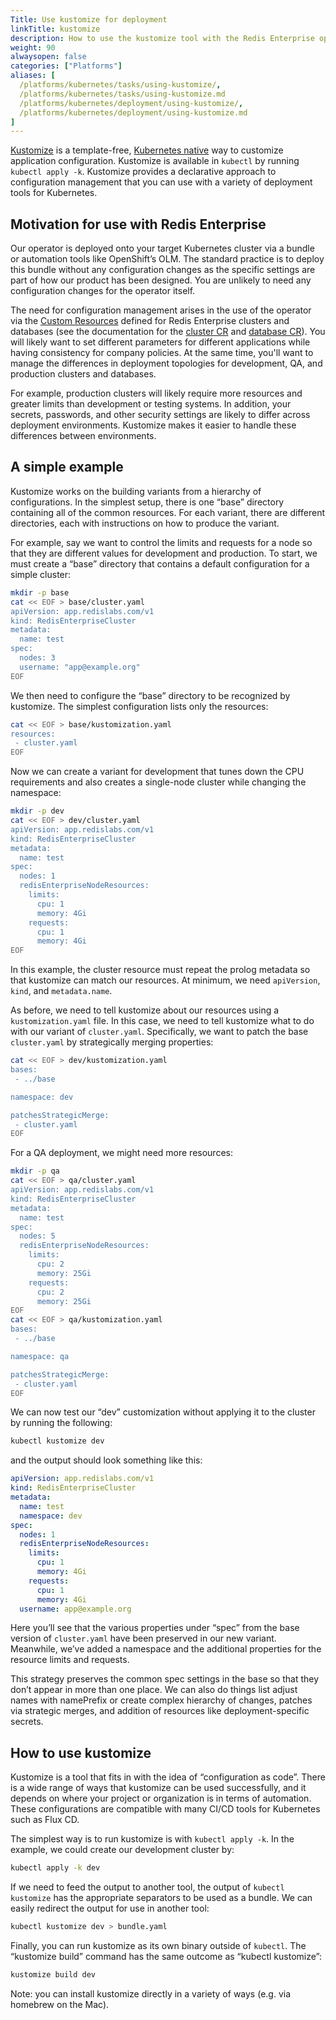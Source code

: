 ```yaml
---
Title: Use kustomize for deployment
linkTitle: kustomize
description: How to use the kustomize tool with the Redis Enterprise operator on Kubernetes
weight: 90
alwaysopen: false
categories: ["Platforms"]
aliases: [
  /platforms/kubernetes/tasks/using-kustomize/, 
  /platforms/kubernetes/tasks/using-kustomize.md
  /platforms/kubernetes/deployment/using-kustomize/, 
  /platforms/kubernetes/deployment/using-kustomize.md
]
---
```


[Kustomize](https://kustomize.io) is a template-free, [Kubernetes native](https://github.com/kubernetes-sigs/kustomize) way to customize application configuration. Kustomize is available in `kubectl` by running `kubectl apply -k`. Kustomize provides a declarative approach to configuration management that you can use with a variety of deployment tools for Kubernetes.

## Motivation for use with Redis Enterprise

Our operator is deployed onto your target Kubernetes cluster via a bundle or automation tools like OpenShift’s OLM. The standard practice is to deploy this bundle without any configuration changes as the specific settings are part of how our product has been designed. You are unlikely to need any configuration changes for the operator itself.

The need for configuration management arises in the use of the operator via the [Custom Resources](https://kubernetes.io/docs/concepts/extend-kubernetes/api-extension/custom-resources/) defined for Redis Enterprise clusters and databases (see the documentation for the [cluster CR](https://github.com/RedisLabs/redis-enterprise-k8s-docs/blob/master/redis_enterprise_cluster_api.md) and [database CR](https://github.com/RedisLabs/redis-enterprise-k8s-docs/blob/master/redis_enterprise_database_api.md)). You will likely want to set different parameters for different applications while having consistency for company policies. At the same time, you'll want to manage the differences in deployment topologies for development, QA, and production clusters and databases.

For example, production clusters will likely require more resources and greater limits than development or testing systems. In addition, your secrets, passwords, and other security settings are likely to differ across deployment environments. Kustomize makes it easier to handle these differences between environments.

## A simple example

Kustomize works on the building variants from a hierarchy of configurations. In the simplest setup, there is one “base” directory containing all of the common resources. For each variant, there are different directories, each with instructions on how to produce the variant.

For example, say we want to control the limits and requests for a node so that they are different values for development and production. To start, we must create a “base” directory that contains a default configuration for a simple cluster:

```sh
mkdir -p base
cat << EOF > base/cluster.yaml
apiVersion: app.redislabs.com/v1
kind: RedisEnterpriseCluster
metadata:
  name: test
spec:
  nodes: 3
  username: "app@example.org"
EOF
```

We then need to configure the “base” directory to be recognized by kustomize. The simplest configuration lists only the resources:

```sh
cat << EOF > base/kustomization.yaml
resources:
 - cluster.yaml
EOF
```

Now we can create a variant for development that tunes down the CPU requirements and also creates a single-node cluster while changing the namespace:

```sh
mkdir -p dev
cat << EOF > dev/cluster.yaml
apiVersion: app.redislabs.com/v1
kind: RedisEnterpriseCluster
metadata:
  name: test
spec:
  nodes: 1
  redisEnterpriseNodeResources:
    limits:
      cpu: 1
      memory: 4Gi
    requests:
      cpu: 1
      memory: 4Gi
EOF
```

In this example, the cluster resource must repeat the prolog metadata so that kustomize can match our resources. At minimum, we need `apiVersion`, `kind`, and `metadata.name`.

As before, we need to tell kustomize about our resources using a `kustomization.yaml` file. In this case, we need to tell kustomize what to do with our variant of `cluster.yaml`. Specifically, we want to patch the base `cluster.yaml` by strategically merging properties:

```sh
cat << EOF > dev/kustomization.yaml
bases:
 - ../base

namespace: dev

patchesStrategicMerge:
 - cluster.yaml
EOF
```

For a QA deployment, we might need more resources:

```sh
mkdir -p qa
cat << EOF > qa/cluster.yaml
apiVersion: app.redislabs.com/v1
kind: RedisEnterpriseCluster
metadata:
  name: test
spec:
  nodes: 5
  redisEnterpriseNodeResources:
    limits:
      cpu: 2
      memory: 25Gi
    requests:
      cpu: 2
      memory: 25Gi
EOF
cat << EOF > qa/kustomization.yaml
bases:
 - ../base

namespace: qa

patchesStrategicMerge:
 - cluster.yaml
EOF
```

We can now test our “dev” customization without applying it to the cluster by running the following:

```sh
kubectl kustomize dev
```

and the output should look something like this:

```yaml
apiVersion: app.redislabs.com/v1
kind: RedisEnterpriseCluster
metadata:
  name: test
  namespace: dev
spec:
  nodes: 1
  redisEnterpriseNodeResources:
    limits:
      cpu: 1
      memory: 4Gi
    requests:
      cpu: 1
      memory: 4Gi
  username: app@example.org
```

Here you’ll see that the various properties under “spec” from the base version of `cluster.yaml` have been preserved in our new variant. Meanwhile, we’ve added a namespace and the additional properties for the resource limits and requests.

This strategy preserves the common spec settings in the base so that they don’t appear in more than one place. We can also do things list adjust names with namePrefix or create complex hierarchy of changes, patches via strategic merges, and addition of resources like deployment-specific secrets.

## How to use kustomize

Kustomize is a tool that fits in with the idea of “configuration as code”. There is a wide range of ways that kustomize can be used successfully, and it depends on where your project or organization is in terms of automation. These configurations are compatible with many CI/CD tools for Kubernetes such as Flux CD.

The simplest way is to run kustomize is with `kubectl apply -k`. In the example, we could create our development cluster by:

```sh
kubectl apply -k dev
```

If we need to feed the output to another tool, the output of `kubectl kustomize` has the appropriate separators to be used as a bundle. We can easily redirect the output for use in another tool:

```sh
kubectl kustomize dev > bundle.yaml
```

Finally, you can run kustomize as its own binary outside of `kubectl`. The “kustomize build” command has the same outcome as “kubectl kustomize”:

```sh
kustomize build dev
```

Note: you can install kustomize directly in a variety of ways (e.g. via homebrew on the Mac).
